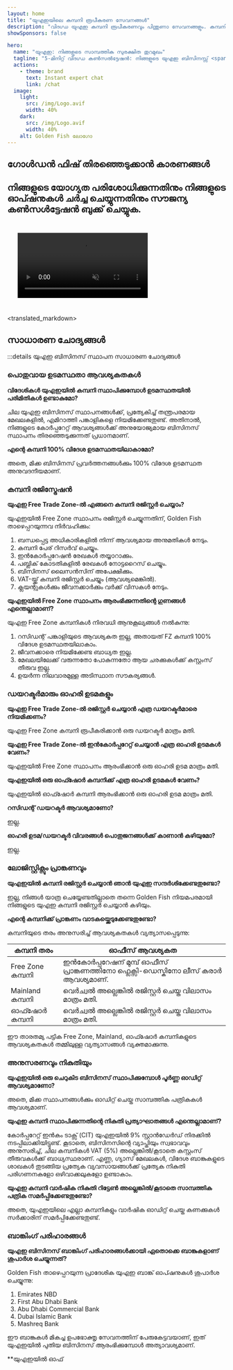 ```yaml
---
layout: home
title: "യുഎഇയിലെ കമ്പനി രൂപീകരണ സേവനങ്ങൾ"
description: "വിദഗ്ധ യുഎഇ കമ്പനി രൂപീകരണവും പിന്തുണാ സേവനങ്ങളും. കമ്പനി സ്ഥാപനം, ബാങ്കിംഗ്, നികുതി, നിയമ, വിസ പരിഹാരങ്ങൾ. അംഗീകാരത്തിന് ശേഷം മാത്രം പണം നൽകുക."
showSponsors: false

hero:
  name: "യുഎഇ: നിങ്ങളുടെ സാമ്പത്തിക സുരക്ഷിത തുറമുഖം"
  tagline: "5-മിനിറ്റ് വിദഗ്ധ കൺസൽട്ടേഷൻ: നിങ്ങളുടെ യുഎഇ ബിസിനസ്സ് <span class='hl'>റിസ്ക്-ഫ്രീ</span> ആയി എങ്ങനെ സ്ഥാപിക്കാമെന്ന് കണ്ടെത്തുക"
  actions:
    - theme: brand
      text: Instant expert chat
      link: /chat
  image:
    light:
      src: /img/Logo.avif
      width: 40%
    dark:
      src: /img/Logo.avif
      width: 40%
    alt: Golden Fish ലോഗോ
---
```


<FeatureBlock :card="{
  title: 'കമ്പനി സ്ഥാപന മാർഗ്ഗനിർദ്ദേശം',
  details: '**Free zone, offshore, mainland, branch** എന്നിവയിൽ കമ്പനികൾ സ്ഥാപിക്കുന്നതിനുള്ള സമ്പൂർണ്ണ മാർഗ്ഗനിർദ്ദേശം. \n\n* Free Zone-ലും Mainland-ലും 100% വിദേശ ഉടമസ്ഥത ലഭ്യമാണ്\n* കുറഞ്ഞ നികുതി നിരക്കുകൾ - 9% കോർപ്പറേറ്റ് നികുതി മാത്രം\n* കറൻസി നിയന്ത്രണങ്ങൾ ഇല്ല - എളുപ്പത്തിലുള്ള മൂലധന തിരിച്ചെടുക്കൽ\n\n[Learn more](/uae-business/offer/company-registration/)',
  link: '/uae-business/offer/company-registration/',
  src: {
    light: '/img/iStock-2051326997.avif',
    dark: '/img/iStock-1448478309.jpg',
    width: '100%'
  },
  inversion: false
}" />

<FeatureBlock :card="{
  title: 'ബാങ്കിംഗ് പരിഹാരങ്ങൾ',
  details: 'യുഎഇയിലെ വിശ്വസനീയമായ ബാങ്കുകളുമായി ബിസിനസ്സ് അല്ലെങ്കിൽ വ്യക്തിഗത ബാങ്ക് അക്കൗണ്ടുകൾ എളുപ്പത്തിൽ തുറക്കാം. \n\n* സർക്കാർ അംഗീകാരങ്ങൾക്കായി എൻഡ്-ടു-എൻഡ് PRO സേവനങ്ങൾ\n* സമ്പൂർണ്ണ ബാങ്കിംഗ് പാക്കേജ് സെറ്റപ്പ്\n* **96% വിജയ നിരക്ക്**\n\n[Learn more](/uae-business/offer/banking/)',
  link: '/uae-business/offer/banking/',
  src: {
    light: '/img/iStock-2153786564.avif',
    dark: '/img/iStock-2166793628.avif',
    width: '100%'
  },
  inversion: true
}" />

<FeatureBlock :card="{
  title: 'Golden Visa & താമസാനുമതി',
  details: 'സുഗമമായ അപേക്ഷാ പ്രക്രിയയിലൂടെ ദീർഘകാല താമസത്തിനായി യുഎഇ **Golden Visa** നേടുക. \n\n* **6 മാസത്തിലൊരിക്കൽ യുഎഇയിൽ പ്രവേശിക്കേണ്ട ആവശ്യമില്ല**\n* യോഗ്യതാ വ്യവസ്ഥകൾ നിലനിർത്തുന്നതിലൂടെ പുതുക്കൽ ഓപ്ഷനോടെ 10 വർഷത്തെ സാധുത\n* 92% വിജയ നിരക്ക്\n\n[Learn more](/uae-business/offer/golden-visa/)',
  link: '/uae-business/offer/golden-visa/',
  src: {
    light: '/img/iStock-1312241253.avif',
    dark: '/img/ILONMASKID.webp',
    width: '100%'
  },
  inversion: false
}" />

<FeatureCards :features="[
  {
    title: 'അനുസരണ സേവനങ്ങൾ',
    details: 'ESR റിപ്പോർട്ടുകളും UBO ഫയലിംഗുകളും ഉൾപ്പെടെയുള്ള സങ്കീർണ്ണമായ യുഎഇ നിയന്ത്രണ ആവശ്യകതകളിലൂടെ ഞങ്ങളുടെ വിദഗ്ധർ നിങ്ങളെ നയിക്കുന്നു.',
    items: [],
    linkText: 'Learn more',
    link: '/uae-business/company-registration/Protect-Your-Business',
    icon: {
      light: '/img/iStock-1299393716.avif',
      dark: '/img/iStock-2149731304.avif',
      alt: 'അനുസരണ സേവനങ്ങൾ'
    }
  },
  {
    title: 'കോർപ്പറേറ്റ് നികുതിയും VAT-ഉം',
    details: 'ഫെഡറൽ ടാക്സ് അതോറിറ്റി (FTA) യുമായുള്ള കോർപ്പറേറ്റ് നികുതി, VAT ബാധ്യതകൾ പാലിക്കുന്നതിന് വിദഗ്ധ ഉപദേശം ഉറപ്പാക്കുന്നു.',
    items: [],
    linkText: 'Learn more',
    link: '/uae-business/company-registration/accounting-legal',
    icon: {
      light: '/img/iStock-1018285934.avif',
      dark: '/img/iStock-584576538.avif',
      alt: 'നികുതി സേവനങ്ങൾ'
    }
  },
  {
    title: 'നിയമ സേവനങ്ങൾ',
    details: 'M&A-കൾ, കോർപ്പറേറ്റ് പുനഃസംഘടന, ധനസഹായം, തർക്ക പരിഹാരം എന്നിവയെക്കുറിച്ചുള്ള യുഎഇ നിയമങ്ങളിൽ നിയമ ടീം ഉപദേശിക്കുന്നു.',
    items: [],
    linkText: 'Learn more',
    link: '/uae-business/company-registration/Protect-Your-Business',
    icon: {
      light: '/img/iStock-650045508.avif',
      dark: '/img/iStock-1498627598.avif',
      alt: 'നിയമ സേവനങ്ങൾ'
    }
  },
  {
    title: 'അക്കൗണ്ടിംഗും പേറോളും',
    details: 'ഞങ്ങളുടെ അക്കൗണ്ടന്റുമാർ ബുക്ക്കീപ്പിംഗ്, റീകൺസിലിയേഷൻ, പേറോൾ, ഓഡിറ്റ് പിന്തുണ എന്നിവ നൽകി സാമ്പത്തിക കാര്യങ്ങൾ കൈകാര്യം ചെയ്യുന്നു, നിയമന ചെലവുകൾ ലാഭിക്കുന്നു.',
    items: [],
    linkText: 'Learn more',
    link: '/resources/contacts',
    icon: {
      light: '/img/iStock-1022793868.avif',
      dark: '/img/iStock-1320130292.jpg',
      alt: 'അക്കൗണ്ടിംഗ് സേവനങ്ങൾ'
    }
  },
]" />

## ഗോൾഡൻ ഫിഷ് തിരഞ്ഞെടുക്കാൻ കാരണങ്ങൾ

<BenefitsList :features="[
  {
    icon: '🏢',
    title: 'UAE പ്രാദേശിക വിദഗ്ധത',
    text: 'ദുബായിലെ സമർപ്പിത വിദഗ്ധർ പ്രക്രിയയുടെ ഓരോ ഘട്ടത്തിലും വിദഗ്ധ മാർഗനിർദ്ദേശം നൽകുന്നു.'
  },
  {
    icon: '📊',
    title: 'തെളിയിക്കപ്പെട്ട വിജയനിരക്ക്',
    text: 'ഞങ്ങളുടെ പ്രീമിയം പ്രോസസ്സിംഗിലൂടെ നൂറുകണക്കിന് വിസകൾ, ബാങ്ക് അക്കൗണ്ടുകൾ, കമ്പനി രജിസ്ട്രേഷനുകൾ എന്നിവയിൽ 90% ലധികം അംഗീകാര നിരക്ക്.'
  },
  {
    icon: '💸',
    title: '**വിജയാധിഷ്ഠിത ഫീസ്**',
    text: '[അംഗീകാരത്തിന് ശേഷം മാത്രം പണമടയ്ക്കുക](/uae-business/benefits/success-based-fees). പൂർണ്ണ സുതാര്യത, രഹസ്യ ചെലവുകളില്ല.'
  },
]" />

## നിങ്ങളുടെ യോഗ്യത പരിശോധിക്കുന്നതിനും നിങ്ങളുടെ ഓപ്ഷനുകൾ ചർച്ച ചെയ്യുന്നതിനും സൗജന്യ കൺസൾട്ടേഷൻ ബുക്ക് ചെയ്യുക.

<video autoplay muted playsinline style="padding: 24px">
  <source src="/img/iStock-2185906461.mp4" type="video/mp4">
</video>

<ContactFormModalNav buttonText="ഒരു വിദഗ്ധനുമായി സംസാരിക്കുക" formStyle="display: block; margin: 1rem auto;"/>

<translated_markdown>
## സാധാരണ ചോദ്യങ്ങൾ

:::details യുഎഇ ബിസിനസ് സ്ഥാപന സാധാരണ ചോദ്യങ്ങൾ

### പൊതുവായ ഉടമസ്ഥതാ ആവശ്യകതകൾ

**വിദേശികൾ യുഎഇയിൽ കമ്പനി സ്ഥാപിക്കുമ്പോൾ ഉടമസ്ഥതയിൽ പരിമിതികൾ ഉണ്ടാകുമോ?**

ചില യുഎഇ ബിസിനസ് സ്ഥാപനങ്ങൾക്ക്, പ്രത്യേകിച്ച് തന്ത്രപരമായ മേഖലകളിൽ, എമിറാത്തി പങ്കാളികളെ നിയമിക്കേണ്ടതുണ്ട്. അതിനാൽ, നിങ്ങളുടെ കോർപ്പറേറ്റ് ആവശ്യങ്ങൾക്ക് അനുയോജ്യമായ ബിസിനസ് സ്ഥാപനം തിരഞ്ഞെടുക്കുന്നത് പ്രധാനമാണ്.

**എന്റെ കമ്പനി 100% വിദേശ ഉടമസ്ഥതയിലാകാമോ?**

അതെ, മിക്ക ബിസിനസ് പ്രവർത്തനങ്ങൾക്കും 100% വിദേശ ഉടമസ്ഥത അനുവദനീയമാണ്.

### കമ്പനി രജിസ്ട്രേഷൻ

**യുഎഇ Free Trade Zone-ൽ എങ്ങനെ കമ്പനി രജിസ്റ്റർ ചെയ്യാം?**

യുഎഇയിൽ Free Zone സ്ഥാപനം രജിസ്റ്റർ ചെയ്യുന്നതിന്, Golden Fish താഴെപ്പറയുന്നവ നിർവഹിക്കും:

1. ബന്ധപ്പെട്ട അധികാരികളിൽ നിന്ന് ആവശ്യമായ അനുമതികൾ നേടും.
2. കമ്പനി പേര് റിസർവ് ചെയ്യും.
3. ഇൻകോർപ്പറേഷൻ രേഖകൾ തയ്യാറാക്കും.
4. പബ്ലിക് കോടതികളിൽ രേഖകൾ നോട്ടറൈസ് ചെയ്യും.
5. ബിസിനസ് ലൈസൻസിന് അപേക്ഷിക്കും.
6. VAT-യ്ക്ക് കമ്പനി രജിസ്റ്റർ ചെയ്യും (ആവശ്യമെങ്കിൽ).
7. ക്ലയന്റുകൾക്കും ജീവനക്കാർക്കും വർക്ക് വിസകൾ നേടും.

**യുഎഇയിൽ Free Zone സ്ഥാപനം ആരംഭിക്കുന്നതിന്റെ ഗുണങ്ങൾ എന്തെല്ലാമാണ്?**

യുഎഇ Free Zone കമ്പനികൾ നിരവധി ആനുകൂല്യങ്ങൾ നൽകുന്നു:

1. റസിഡന്റ് പങ്കാളിയുടെ ആവശ്യകത ഇല്ല, അതായത് FZ കമ്പനി 100% വിദേശ ഉടമസ്ഥതയിലാകാം.
2. ജീവനക്കാരെ നിയമിക്കേണ്ട ബാധ്യത ഇല്ല.
3. മേഖലയിലേക്ക് വരുന്നതോ പോകുന്നതോ ആയ ചരക്കുകൾക്ക് കസ്റ്റംസ് തീരുവ ഇല്ല.
4. ഉയർന്ന നിലവാരമുള്ള അടിസ്ഥാന സൗകര്യങ്ങൾ.

### ഡയറക്ടർമാരും ഓഹരി ഉടമകളും

**യുഎഇ Free Trade Zone-ൽ രജിസ്റ്റർ ചെയ്യാൻ എത്ര ഡയറക്ടർമാരെ നിയമിക്കണം?**

യുഎഇ Free Zone കമ്പനി രൂപീകരിക്കാൻ ഒരു ഡയറക്ടർ മാത്രം മതി.

**യുഎഇ Free Trade Zone-ൽ ഇൻകോർപ്പറേറ്റ് ചെയ്യാൻ എത്ര ഓഹരി ഉടമകൾ വേണം?**

യുഎഇയിൽ Free Zone സ്ഥാപനം ആരംഭിക്കാൻ ഒരു ഓഹരി ഉടമ മാത്രം മതി.

**യുഎഇയിൽ ഒരു ഓഫ്ഷോർ കമ്പനിക്ക് എത്ര ഓഹരി ഉടമകൾ വേണം?**

യുഎഇയിൽ ഓഫ്ഷോർ കമ്പനി ആരംഭിക്കാൻ ഒരു ഓഹരി ഉടമ മാത്രം മതി.

**റസിഡന്റ് ഡയറക്ടർ ആവശ്യമാണോ?**

ഇല്ല.

**ഓഹരി ഉടമ/ഡയറക്ടർ വിവരങ്ങൾ പൊതുജനങ്ങൾക്ക് കാണാൻ കഴിയുമോ?**

ഇല്ല.

### ലോജിസ്റ്റിക്സും പ്രാങ്കണവും

**യുഎഇയിൽ കമ്പനി രജിസ്റ്റർ ചെയ്യാൻ ഞാൻ യുഎഇ സന്ദർശിക്കേണ്ടതുണ്ടോ?**

ഇല്ല, നിങ്ങൾ യാത്ര ചെയ്യേണ്ടതില്ലാതെ തന്നെ Golden Fish നിയമപരമായി നിങ്ങളുടെ യുഎഇ കമ്പനി രജിസ്റ്റർ ചെയ്യാൻ കഴിയും.

**എന്റെ കമ്പനിക്ക് പ്രാങ്കണം വാടകയ്ക്കെടുക്കേണ്ടതുണ്ടോ?**

കമ്പനിയുടെ തരം അനുസരിച്ച് ആവശ്യകതകൾ വ്യത്യാസപ്പെടുന്നു:

| കമ്പനി തരം      | ഓഫീസ് ആവശ്യകത                                                                     |
| ----------------- | --------------------------------------------------------------------------------------- |
| Free Zone കമ്പനി | ഇൻകോർപ്പറേഷന് മുമ്പ് ഓഫീസ് പ്രാങ്കണത്തിനോ ഫ്ലെക്സി-ഡെസ്കിനോ ലീസ് കരാർ ആവശ്യമാണ്. |
| Mainland കമ്പനി  | വെർച്വൽ അല്ലെങ്കിൽ രജിസ്റ്റർ ചെയ്ത വിലാസം മാത്രം മതി.                                |
| ഓഫ്ഷോർ കമ്പനി  | വെർച്വൽ അല്ലെങ്കിൽ രജിസ്റ്റർ ചെയ്ത വിലാസം മാത്രം മതി.                                |

ഈ താരതമ്യ പട്ടിക Free Zone, Mainland, ഓഫ്ഷോർ കമ്പനികളുടെ ആവശ്യകതകൾ തമ്മിലുള്ള വ്യത്യാസങ്ങൾ വ്യക്തമാക്കുന്നു.

### അനുസരണവും നികുതിയും

**യുഎഇയിൽ ഒരു ചെറുകിട ബിസിനസ് സ്ഥാപിക്കുമ്പോൾ പൂർണ്ണ ഓഡിറ്റ് ആവശ്യമാണോ?**

അതെ, മിക്ക സ്ഥാപനങ്ങൾക്കും ഓഡിറ്റ് ചെയ്ത സാമ്പത്തിക പത്രികകൾ ആവശ്യമാണ്.

**യുഎഇ കമ്പനി സ്ഥാപിക്കുന്നതിന്റെ നികുതി പ്രത്യാഘാതങ്ങൾ എന്തെല്ലാമാണ്?**

കോർപ്പറേറ്റ് ഇൻകം ടാക്സ് (CIT) യുഎഇയിൽ 9% സ്റ്റാൻഡേർഡ് നിരക്കിൽ നടപ്പിലാക്കിയിട്ടുണ്ട്. കൂടാതെ, ബിസിനസിന്റെ വ്യാപ്തിയും സ്വഭാവവും അനുസരിച്ച്, ചില കമ്പനികൾ VAT (5%) അല്ലെങ്കിൽ/കൂടാതെ കസ്റ്റംസ് തീരുവകൾക്ക് ബാധ്യസ്ഥരാണ്. എണ്ണ, ഗ്യാസ് മേഖലകൾ, വിദേശ ബാങ്കുകളുടെ ശാഖകൾ തുടങ്ങിയ പ്രത്യേക വ്യവസായങ്ങൾക്ക് പ്രത്യേക നികുതി പരിഗണനകളോ ഒഴിവാക്കലുകളോ ഉണ്ടാകാം.

**യുഎഇ കമ്പനി വാർഷിക നികുതി റിട്ടേൺ അല്ലെങ്കിൽ/കൂടാതെ സാമ്പത്തിക പത്രിക സമർപ്പിക്കേണ്ടതുണ്ടോ?**

അതെ, യുഎഇയിലെ എല്ലാ കമ്പനികളും വാർഷിക ഓഡിറ്റ് ചെയ്ത കണക്കുകൾ സർക്കാരിന് സമർപ്പിക്കേണ്ടതുണ്ട്.

### ബാങ്കിംഗ് പരിഹാരങ്ങൾ

**യുഎഇ ബിസിനസ് ബാങ്കിംഗ് പരിഹാരങ്ങൾക്കായി ഏതൊക്കെ ബാങ്കുകളാണ് ശുപാർശ ചെയ്യുന്നത്?**

Golden Fish താഴെപ്പറയുന്ന പ്രാദേശിക യുഎഇ ബാങ്ക് ഓപ്ഷനുകൾ ശുപാർശ ചെയ്യുന്നു:

1. Emirates NBD
2. First Abu Dhabi Bank
3. Abu Dhabi Commercial Bank
4. Dubai Islamic Bank
5. Mashreq Bank

ഈ ബാങ്കുകൾ മികച്ച ഉപഭോക്തൃ സേവനത്തിന് പേരുകേട്ടവയാണ്, ഇത് യുഎഇയിൽ പുതിയ ബിസിനസ് ആരംഭിക്കുമ്പോൾ അത്യാവശ്യമാണ്.

**യുഎഇയിൽ ഓഫ്